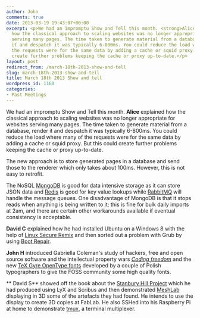 ```yaml
---
author: John
comments: true
date: 2013-03-19 19:43:07+00:00
excerpt: <p>We had an impromptu Show and Tell this month. <strong>Alice</strong> explained
  how the classical approach to scaling websites was no longer appropriate for websites
  serving many pages. The time taken to generate material from a database, render
  it and despatch it was typically 6-800ms. You could reduce the load where many of
  the requests were for the same data by adding a cache or squid proxy. But this could
  create further problems keeping the cache or proxy up-to-date.</p>
layout: post
redirect_from: /march-18th-2013-show-and-tell
slug: march-18th-2013-show-and-tell
title: March 18th 2013 Show and tell
wordpress_id: 1160
categories:
- Past Meetings
---
```


We had an impromptu Show and Tell this month. **Alice** explained how the classical approach to scaling websites was no longer appropriate for websites serving many pages. The time taken to generate material from a database, render it and despatch it was typically 6-800ms. You could reduce the load where many of the requests were for the same data by adding a cache or squid proxy. But this could create further problems keeping the cache or proxy up-to-date.

The new approach is to store generated pages in a database and send those to the renderer which only takes about 100ms. However, this is not easy to retrofit.

The NoSQL [MongoDB](http://www.mongodb.org/) is good for data intensive storage as it can store JSON data and [Redis](http://redis.io/) is good for key value lookups while [RabbitMQ](http://www.rabbitmq.com/) will handle the message queues. One disadvantage of MongoDB is that it stops reads when anything is being written to it; this is fine for bulk daily imports at 2am, and there are certain other workarounds available if eventual consistency is acceptable.

**David C** explained how he had installed Ubuntu on a Windows 8 with the help of [Linux Secure Remix](http://sourceforge.net/p/linux-secure/wiki/Home/) and then sorted out a problem with Grub by using [Boot Repair](http://sourceforge.net/p/boot-repair/home/Home/).

**John H** introduced Gabriella Coleman's study of hackers, free and open source software and the intellectual property wars [_Coding freedom_](http://press.princeton.edu/titles/9883.html) and the new [TeX Gyre OpenType fonts](http://www.gust.org.pl/projects/e-foundry/tex-gyre/) developed by a couple of Polish typographers to give the FOSS community some high quality fonts.

** David S** showed off the book about the [Stanbury Hill Project](http://wyhf.wordpress.com/2013/03/11/stanbury-hill-project-investigation-of-a-rock-art-site/) which he had produced using LyX and Scribus and then demonstrated [MeshLab](http://meshlab.sourceforge.net/) displaying in 3D some of the artefacts they had found. He intends to use the display to create 3D copies at FabLab. He also SSHed into his Raspberry Pi at home to demonstrate [tmux](http://tmux.sourceforge.net/), a terminal multiplexer.
